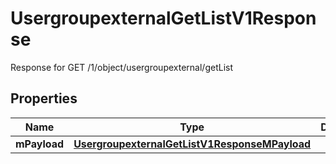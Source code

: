 

# UsergroupexternalGetListV1Response

Response for GET /1/object/usergroupexternal/getList

## Properties

| Name | Type | Description | Notes |
|------------ | ------------- | ------------- | -------------|
|**mPayload** | [**UsergroupexternalGetListV1ResponseMPayload**](UsergroupexternalGetListV1ResponseMPayload.md) |  |  |



